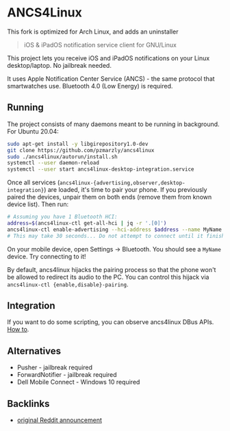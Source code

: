# ANCS4Linux

This fork is optimized for Arch Linux, and adds an uninstaller

> iOS & iPadOS notification service client for GNU/Linux

This project lets you receive iOS and iPadOS notifications on your Linux desktop/laptop. No jailbreak needed.

It uses Apple Notification Center Service (ANCS) - the same protocol that smartwatches use. Bluetooth 4.0 (Low Energy) is required.

## Running

The project consists of many daemons meant to be running in background. For Ubuntu 20.04:

```bash
sudo apt-get install -y libgirepository1.0-dev
git clone https://github.com/pzmarzly/ancs4linux
sudo ./ancs4linux/autorun/install.sh
systemctl --user daemon-reload
systemctl --user start ancs4linux-desktop-integration.service
```

Once all services (`ancs4linux-{advertising,observer,desktop-integration}`) are loaded, it's time to pair your phone. If you previously paired the devices, unpair them on both ends (remove them from known device list). Then run:

```bash
# Assuming you have 1 Bluetooth HCI:
address=$(ancs4linux-ctl get-all-hci | jq -r '.[0]')
ancs4linux-ctl enable-advertising --hci-address $address --name MyName
# This may take 30 seconds... Do not attempt to connect until it finishes.
```

On your mobile device, open Settings -> Bluetooth. You should see a `MyName` device. Try connecting to it!

By default, ancs4linux hijacks the pairing process so that the phone won't be allowed to redirect its audio to the PC. You can control this hijack via `ancs4linux-ctl {enable,disable}-pairing`.

## Integration

If you want to do some scripting, you can observe ancs4linux DBus APIs. [How to](https://askubuntu.com/questions/150790/how-do-i-run-a-script-on-a-dbus-signal).

## Alternatives

- Pusher - jailbreak required
- ForwardNotifier - jailbreak required
- Dell Mobile Connect - Windows 10 required

## Backlinks

- [original Reddit announcement](https://www.reddit.com/r/linux/comments/gks3bt/ios_notifications_on_linux_desktop_over_bluetooth/)
